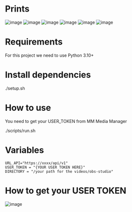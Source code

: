 # Prints
![image](https://github.com/felipemarques/python-qt-ffmpeg-upload-api-integration/assets/2640656/ff3e9f82-0e7a-491d-83cf-835a68879cdb)
![image](https://github.com/felipemarques/python-qt-ffmpeg-upload-api-integration/assets/2640656/e11e75b4-20ac-4e05-a658-7660e54432a8)
![image](https://github.com/felipemarques/python-qt-ffmpeg-upload-api-integration/assets/2640656/347396e4-8bc1-4d9a-8499-5e47267f3c26)
![image](https://github.com/felipemarques/python-qt-ffmpeg-upload-api-integration/assets/2640656/8c16944e-9890-4f0a-a1ee-8d48b8563406)
![image](https://github.com/felipemarques/python-qt-ffmpeg-upload-api-integration/assets/2640656/9bbe640c-0f5e-48d5-907b-4b58d0fc76e5)
![image](https://github.com/felipemarques/python-qt-ffmpeg-upload-api-integration/assets/2640656/baea7839-2693-46c7-9754-5d7325378160)

# Requirements
For this project we need to use Python 3.10+

# Install dependencies
./setup.sh

# How to use

You need to get your USER_TOKEN from MM Media Manager

./scripts/run.sh

# Variables

```
URL_API="https://xxxx/api/v1"
USER_TOKEN = "{YOUR USER TOKEN HERE}"
DIRECTORY = "/your path for the videos/obs-studio"
```

# How to get your USER TOKEN

![image](https://github.com/mmtecnologiasjp/mm-send-all-videos-to-mm-video-manager/assets/2640656/36e20df7-c363-4dfb-b79a-37c2d828c02b)

